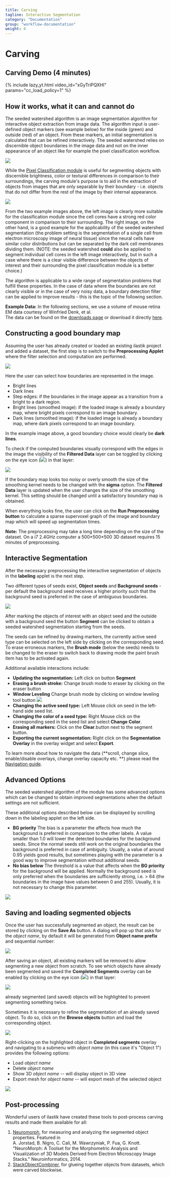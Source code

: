 ```yaml
---
title: Carving
tagline: Interactive Segmentation
category: "Documentation"
group: "workflow-documentation"
weight: 4
---
```

# Carving


## Carving Demo (4 minutes)

{% include lazy_yt.html video_id="xGyTriPQXHI" params="cc_load_policy=1" %}

## How it works, what it can and cannot do

The seeded watershed algorithm is an image segmentation algorithm for
interactive object extraction from image data. The algorithm input is user-defined
object markers (see example below) for the inside (green) and outside (red) of
an object. From these markers, an initial segmentation is calculated that can
be refined interactively. The seeded watershed relies on discernible object
boundaries in the image data and not on the inner appearance of an object like for
example the pixel classification workflow.
      
<a href="carving_intro_overview.png" data-toggle="lightbox"><img src="carving_intro_overview.png" class="img-responsive align-center" /></a>

While the
[Pixel Classification module]({{site.baseurl}}/documentation/pixelclassification/pixelclassification.html)
is useful for segmenting objects with discernible brightness, color
or textural differences in comparison to their surroundings, the carving
module's purpose is to aid in the extraction of objects from images that are
only separable by their boundary - i.e. objects that do not differ from the
rest of the image by their internal appearance.

<a href="carving_good_bad.png" data-toggle="lightbox"><img src="carving_good_bad.png" class="img-responsive align-center"/></a>
      
From the two example images above, the left image is clearly
more suitable for the classification module since the cell cores have a
strong red color component in comparison to their surrounding. The right
image, on the other hand, is a good example for the applicability of the
seeded watershed segmentation (the problem setting is the segmentation of
a single cell from electron microscopy image of neural tissue) since the
neural cells have similar color distributions but can be
separated by the dark cell membranes dividing them. (NOTE: the seeded
watershed **could** also be applied to segment individual cell cores
in the left image interactively, but in such a case where there is a
clear visible difference between the objects of interest and their
surrounding the pixel classification module is a better choice.)

The algorithm is applicable to a wide range of segmentation problems that
fulfill these properties. In the case of data where the boundaries are not
clearly visible or in the case of very noisy data, a boundary detection filter
can be applied to improve results - this is the topic of the following section.

**Example Data:** In the following sections, we use a volume of mouse retina EM data courtesy of Winfried Denk, et al.  
The data can be found on the [downloads page]({{site.baseurl}}/download.html) or download it directly [here](http://data.ilastik.org/helmstaedter.zip).

## Constructing a good boundary map

Assuming the user has already created or loaded an existing
ilastik project and added a dataset, the first step is to switch to the **Preprocessing Applet**
where the filter selection and computation are performed.

<a href="screenshots/carving-01-preprocessing.png" data-toggle="lightbox"><img src="screenshots/carving-01-preprocessing.png" class="img-responsive" /></a>

Here the user can select how boundaries are represented in the image.
* Bright lines
* Dark lines
* Step edges: if the boundaries in the image appear as a transition from a bright to a dark region.
* Bright lines (smoothed image): if the loaded image is already a boundary map, where bright pixels correspond to an image boundary.
* Dark lines (smoothed image): if the loaded image is already a boundary map, where dark pixels correspond to an image boundary.

In the example image above, a good boundary choice would clearly be **dark lines**.

To check if the computed boundaries visually correspond with the edges in the image the visibility of the **Filtered Data** layer
can be toggled by clicking on the eye icon (<img src="/documentation/basics/screenshots/eye_active.png" />) in that layer:

<a href="screenshots/carving-02-filtered.png" data-toggle="lightbox"><img src="screenshots/carving-02-filtered.png" class="img-responsive" /></a>

If the boundary map looks too noisy or overly smooth the size of the smoothing kernel needs to be changed with the **sigma** option.
The **Filtered Data** layer is updated when the user changes the size of the smoothing kernel. This setting should be changed
until a satisfactory boundary map is obtained.

When everything looks fine, the user can click on the **Run Preprocessing button** to calculate a sparse supervoxel graph of 
the image and boundary map which will speed up segmentation times.
      
**Note:** The preprocessing may take a long time depending on the
size of the dataset. On a i7 2.4GHz computer a 500&#215;500&#215;500 3D dataset requires
15 minutes of preprocessing.


## Interactive Segmentation

After the necessary preprocessing the interactive segmentation of objects in the **labeling** applet is the next step.

Two different types of seeds exist, **Object seeds** and **Background seeds** - per default the background seed receives a higher priority such that the background seed is preferred in the case of ambiguous boundaries.

<a href="screenshots/carving-03-labeling.png" data-toggle="lightbox"><img src="screenshots/carving-03-labeling.png" class="img-responsive" /></a>

After marking the objects of interest with an object seed and the outside
with a background seed the button **Segment** can be clicked to obtain a seeded
watershed segmentation starting from the seeds.

The seeds can be refined by drawing markers, the currently active seed type can be selected 
on the left side by clicking on the corresponding seed.
To erase erroneous markers, the **Brush mode** (below the seeds) needs to be changed to the eraser to switch back to drawing mode 
the paint brush item has to be activated again.
 
Additional available interactions include:

- **Updating the segmentation:** Left click on button **Segment**
- **Erasing a brush stroke:** Change brush mode to eraser by clicking on the eraser button
- **Window Leveling** Change brush mode by clicking on window leveling tool button <img src="/documentation/basics/screenshots/window_leveling.png" />
- **Changing the active seed type:** Left Mouse click on seed in the left-hand side seed list.
- **Changing the color of a seed type:** Right Mouse click on the corresponding seed in the seed list and select **Change Color**.
- **Erasing all markers:** Click on the  **Clear**.button next to the segment button.
- **Exporting the current segmentation:** Right click on the **Segmentation Overlay** in the overlay widget and select **Export**.
      
To learn more about how to navigate the data (**scroll, change slice,
enable/disable overlays, change overlay capacity etc. **) please read the
[Navigation guide]({{site.baseurl}}/documentation/basics/navigation.html).

## Advanced Options

The seeded watershed algorithm of the module has some advanced options which
can be changed to obtain improved segmentations when the default settings are
not sufficient.

These additional options described below can be displayed by scrolling down
in the labeling applet on the left side.

- **BG priority** The bias is a parameter the affects how much the background is
  preferred in comparison to the other labels. A value smaller than 1.0 will
  lower the detected boundaries for the background seeds. Since the normal
  seeds still work on the original boundaries the background is preferred in
  case of ambiguity. Usually, a value of around 0.95 yields good results, but
  sometimes playing with the parameter is a good way to improve segmentation
  without additional seeds.
- **No bias below** The threshold is a value that affects when the **BG priority**
  for the background will be applied. Normally the background seed is only
  preferred when the boundaries are sufficiently strong, i.e. > 64 (the
  boundaries in the image have values between 0 and 255). Usually, it is not
  necessary to change this parameter.
  
<a href="screenshots/carving-04-labeling-options.png" data-toggle="lightbox"><img src="screenshots/carving-04-labeling-options.png" class="img-responsive" /></a>


## Saving and loading segmented objects

Once the user has successfully segmented an object, the result
can be stored by clicking on the **Save As** button. A dialog will pop up that
asks for the _object name_, by default it will be generated from **Object name prefix** and sequential number:

<a href="screenshots/carving-05-labeling-save.png" data-toggle="lightbox"><img src="screenshots/carving-05-labeling-save.png" class="img-responsive" /></a>

After saving an object, all existing markers will be removed to allow segmenting a new
object from scratch. To see which objects have already been segmented and saved the **Completed Segments** overlay
can be enabled by clicking on the eye icon (<img src="/documentation/basics/screenshots/eye_active.png" />) in that layer:

<a href="screenshots/carving-06-completed-segments.png" data-toggle="lightbox"><img src="screenshots/carving-06-completed-segments.png" class="img-responsive" /></a>

already segmented (and saved) objects will be highlighted to prevent segmenting something twice.


Sometimes it is necessary to refine the segmentation of an already saved object. To do so, click
on the **Browse objects** button and load the corresponding object. 

<a href="screenshots/carving-07-browse.png" data-toggle="lightbox"><img src="screenshots/carving-07-browse.png" class="img-responsive" /></a>

Right-clicking on the highlighted object in **Completed segments** overlay and navigating to a submenu with _object name_ (in this case it's "Object 1")
provides the following options:

- Load _object name_ 
- Delete _object name_
- Show 3D _object name_ -- will display object in 3D view
- Export mesh for _object name_ -- will export mesh of the selected object

<a href="screenshots/carving-08-context-menu.png" data-toggle="lightbox"><img src="screenshots/carving-08-context-menu.png" class="img-responsive" /></a>


## Post-processing
Wonderful users of ilastik have created these tools to post-process carving results and made them available for all:

1. [Neuromorph](https://cvlab.epfl.ch/NeuroMorph), for measuring and analyzing the segmented object properties. Featured in <br>
A. Jorstad, B. Nigro, C. Cali, M. Wawrzyniak, P. Fua, G. Knott.  "NeuroMorph: A Toolset for the Morphometric Analysis and Visualization of 3D Models Derived from Electron Microscopy Image Stacks." Neuroinformatics, 2014.
2. [StackObjectCombiner](https://wiki.imagej.net/StackObjectCombiner), for glueing together objects from datasets, which were carved blockwise.
